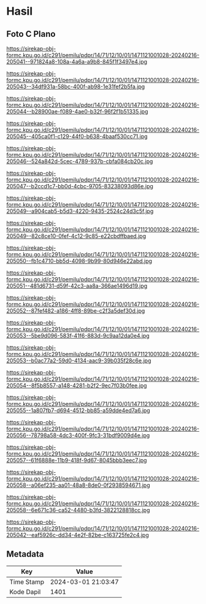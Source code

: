 # Hasil

## Foto C Plano

https://sirekap-obj-formc.kpu.go.id/c291/pemilu/pdpr/14/71/12/10/01/1471121001028-20240216-205041--971824a8-108a-4a6a-a9b8-845f1f3497e4.jpg

https://sirekap-obj-formc.kpu.go.id/c291/pemilu/pdpr/14/71/12/10/01/1471121001028-20240216-205043--34df931a-58bc-400f-ab98-1e31fef2b5fa.jpg

https://sirekap-obj-formc.kpu.go.id/c291/pemilu/pdpr/14/71/12/10/01/1471121001028-20240216-205044--b28900ae-f089-4ae0-b32f-96f2f1b51335.jpg

https://sirekap-obj-formc.kpu.go.id/c291/pemilu/pdpr/14/71/12/10/01/1471121001028-20240216-205045--405ca0f1-c129-44f0-b638-4baaf530cc71.jpg

https://sirekap-obj-formc.kpu.go.id/c291/pemilu/pdpr/14/71/12/10/01/1471121001028-20240216-205046--524a842d-5cec-4789-937b-cbfa084cb20c.jpg

https://sirekap-obj-formc.kpu.go.id/c291/pemilu/pdpr/14/71/12/10/01/1471121001028-20240216-205047--b2ccd1c7-bb0d-4cbc-9705-83238093d86e.jpg

https://sirekap-obj-formc.kpu.go.id/c291/pemilu/pdpr/14/71/12/10/01/1471121001028-20240216-205049--a904cab5-b5d3-4220-9435-2524c24d3c5f.jpg

https://sirekap-obj-formc.kpu.go.id/c291/pemilu/pdpr/14/71/12/10/01/1471121001028-20240216-205049--82c8ce10-0fef-4c12-9c85-e22cbdffbaed.jpg

https://sirekap-obj-formc.kpu.go.id/c291/pemilu/pdpr/14/71/12/10/01/1471121001028-20240216-205050--fb1c4710-bb5d-4098-9b99-80d946e22abd.jpg

https://sirekap-obj-formc.kpu.go.id/c291/pemilu/pdpr/14/71/12/10/01/1471121001028-20240216-205051--481d6731-d59f-42c3-aa8a-366ae1496d19.jpg

https://sirekap-obj-formc.kpu.go.id/c291/pemilu/pdpr/14/71/12/10/01/1471121001028-20240216-205052--87fef482-a186-4ff8-89be-c2f3a5def30d.jpg

https://sirekap-obj-formc.kpu.go.id/c291/pemilu/pdpr/14/71/12/10/01/1471121001028-20240216-205053--5be9d096-583f-41f6-883d-9c9aa12da0e4.jpg

https://sirekap-obj-formc.kpu.go.id/c291/pemilu/pdpr/14/71/12/10/01/1471121001028-20240216-205053--b0ac77a2-59d0-4134-aac9-39b035f28c6e.jpg

https://sirekap-obj-formc.kpu.go.id/c291/pemilu/pdpr/14/71/12/10/01/1471121001028-20240216-205054--8f5b8557-a148-4281-b2f2-9ec7f03b0fee.jpg

https://sirekap-obj-formc.kpu.go.id/c291/pemilu/pdpr/14/71/12/10/01/1471121001028-20240216-205055--1a807fb7-d694-4512-bb85-a59dde4ed7a6.jpg

https://sirekap-obj-formc.kpu.go.id/c291/pemilu/pdpr/14/71/12/10/01/1471121001028-20240216-205056--78798a58-4dc3-400f-9fc3-31bdf9009d4e.jpg

https://sirekap-obj-formc.kpu.go.id/c291/pemilu/pdpr/14/71/12/10/01/1471121001028-20240216-205057--61f6888e-11b9-418f-9d67-8045bbb3eec7.jpg

https://sirekap-obj-formc.kpu.go.id/c291/pemilu/pdpr/14/71/12/10/01/1471121001028-20240216-205058--a06ef235-aa01-48a8-8de0-0f2938594671.jpg

https://sirekap-obj-formc.kpu.go.id/c291/pemilu/pdpr/14/71/12/10/01/1471121001028-20240216-205058--6e671c36-ca52-4480-b3fd-3822128818cc.jpg

https://sirekap-obj-formc.kpu.go.id/c291/pemilu/pdpr/14/71/12/10/01/1471121001028-20240216-205042--eaf5926c-dd34-4e2f-82be-c163725fe2c4.jpg


## Metadata

| Key        | Value               |
| ---------- | ------------------- |
| Time Stamp | 2024-03-01 21:03:47 |
| Kode Dapil | 1401                |



